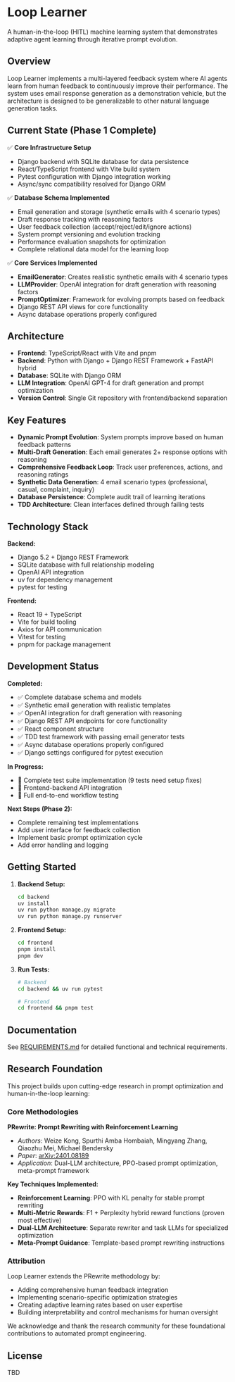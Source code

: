 # Loop Learner

A human-in-the-loop (HITL) machine learning system that demonstrates adaptive agent learning through iterative prompt evolution.

## Overview

Loop Learner implements a multi-layered feedback system where AI agents learn from human feedback to continuously improve their performance. The system uses email response generation as a demonstration vehicle, but the architecture is designed to be generalizable to other natural language generation tasks.

## Current State (Phase 1 Complete)

✅ **Core Infrastructure Setup**
- Django backend with SQLite database for data persistence
- React/TypeScript frontend with Vite build system
- Pytest configuration with Django integration working
- Async/sync compatibility resolved for Django ORM

✅ **Database Schema Implemented**
- Email generation and storage (synthetic emails with 4 scenario types)
- Draft response tracking with reasoning factors
- User feedback collection (accept/reject/edit/ignore actions)
- System prompt versioning and evolution tracking
- Performance evaluation snapshots for optimization
- Complete relational data model for the learning loop

✅ **Core Services Implemented**
- **EmailGenerator**: Creates realistic synthetic emails with 4 scenario types
- **LLMProvider**: OpenAI integration for draft generation with reasoning factors
- **PromptOptimizer**: Framework for evolving prompts based on feedback
- Django REST API views for core functionality
- Async database operations properly configured

## Architecture

- **Frontend**: TypeScript/React with Vite and pnpm
- **Backend**: Python with Django + Django REST Framework + FastAPI hybrid
- **Database**: SQLite with Django ORM
- **LLM Integration**: OpenAI GPT-4 for draft generation and prompt optimization
- **Version Control**: Single Git repository with frontend/backend separation

## Key Features

- **Dynamic Prompt Evolution**: System prompts improve based on human feedback patterns
- **Multi-Draft Generation**: Each email generates 2+ response options with reasoning
- **Comprehensive Feedback Loop**: Track user preferences, actions, and reasoning ratings
- **Synthetic Data Generation**: 4 email scenario types (professional, casual, complaint, inquiry)
- **Database Persistence**: Complete audit trail of learning iterations
- **TDD Architecture**: Clean interfaces defined through failing tests

## Technology Stack

**Backend:**
- Django 5.2 + Django REST Framework
- SQLite database with full relationship modeling
- OpenAI API integration
- uv for dependency management
- pytest for testing

**Frontend:**
- React 19 + TypeScript
- Vite for build tooling
- Axios for API communication
- Vitest for testing
- pnpm for package management

## Development Status

**Completed:**
- ✅ Complete database schema and models
- ✅ Synthetic email generation with realistic templates
- ✅ OpenAI integration for draft generation with reasoning
- ✅ Django REST API endpoints for core functionality
- ✅ React component structure
- ✅ TDD test framework with passing email generator tests
- ✅ Async database operations properly configured
- ✅ Django settings configured for pytest execution

**In Progress:**
- 🔄 Complete test suite implementation (9 tests need setup fixes)
- 🔄 Frontend-backend API integration
- 🔄 Full end-to-end workflow testing

**Next Steps (Phase 2):**
- Complete remaining test implementations
- Add user interface for feedback collection
- Implement basic prompt optimization cycle
- Add error handling and logging

## Getting Started

1. **Backend Setup:**
   ```bash
   cd backend
   uv install
   uv run python manage.py migrate
   uv run python manage.py runserver
   ```

2. **Frontend Setup:**
   ```bash
   cd frontend
   pnpm install
   pnpm dev
   ```

3. **Run Tests:**
   ```bash
   # Backend
   cd backend && uv run pytest
   
   # Frontend  
   cd frontend && pnpm test
   ```

## Documentation

See [REQUIREMENTS.md](./REQUIREMENTS.md) for detailed functional and technical requirements.

## Research Foundation

This project builds upon cutting-edge research in prompt optimization and human-in-the-loop learning:

### Core Methodologies

**PRewrite: Prompt Rewriting with Reinforcement Learning**
- *Authors*: Weize Kong, Spurthi Amba Hombaiah, Mingyang Zhang, Qiaozhu Mei, Michael Bendersky
- *Paper*: [arXiv:2401.08189](https://arxiv.org/abs/2401.08189)
- *Application*: Dual-LLM architecture, PPO-based prompt optimization, meta-prompt framework

**Key Techniques Implemented:**
- **Reinforcement Learning**: PPO with KL penalty for stable prompt rewriting
- **Multi-Metric Rewards**: F1 + Perplexity hybrid reward functions (proven most effective)
- **Dual-LLM Architecture**: Separate rewriter and task LLMs for specialized optimization
- **Meta-Prompt Guidance**: Template-based prompt rewriting instructions

### Attribution

Loop Learner extends the PRewrite methodology by:
- Adding comprehensive human feedback integration
- Implementing scenario-specific optimization strategies  
- Creating adaptive learning rates based on user expertise
- Building interpretability and control mechanisms for human oversight

We acknowledge and thank the research community for these foundational contributions to automated prompt engineering.

## License

TBD